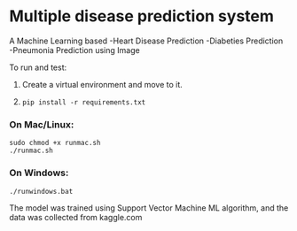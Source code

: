# Multiple disease prediction system
A Machine Learning based 
-Heart Disease Prediction
-Diabeties Prediction
-Pneumonia Prediction using Image

To run and test:
1. Create a virtual environment and move to it.
2.     pip install -r requirements.txt
### On Mac/Linux:
    sudo chmod +x runmac.sh
    ./runmac.sh
### On Windows:
    ./runwindows.bat

The model was trained using Support Vector Machine ML algorithm, and the data was collected from kaggle.com
